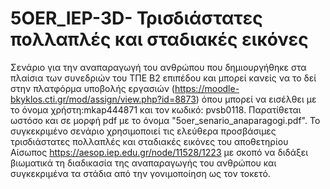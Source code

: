 # 5OER_IEP-3D- Τρισδιάστατες πολλαπλές και σταδιακές εικόνες
Σενάριο για την αναπαραγωγή του ανθρώπου που δημιουργήθηκε στα πλαίσια των συνεδριών του ΤΠΕ Β2 επιπέδου και μπορεί κανείς να το δεί στην πλατφόρμα υποβολής εργασιών (https://moodle-bkyklos.cti.gr/mod/assign/view.php?id=8873) όπου μπορεί να εισέλθει με το όνομα χρήστη:mkap444871 και τον κωδικό: pvsb0118. Παρατίθεται ωστόσο και σε μορφή pdf με το όνομα "5oer_senario_anaparagogi.pdf". Το συγκεκριμένο σενάριο χρησιμοποιεί τις ελεύθερα προσβάσιμες τρισδιάστατες πολλαπλές και σταδιακές εικόνες του αποθετηρίου Αίσωπος https://aesop.iep.edu.gr/node/11528/1223 με σκοπό να διδάξει βιωματικά τη διαδικασία της αναπαραγωγής του ανθρώπου και συγκεκριμένα τα στάδια από την γονιμοποίηση ως τον τοκετό.
